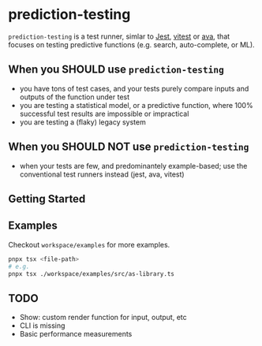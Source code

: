 # prediction-testing

`prediction-testing` is a test runner, simlar to [Jest](https://jestjs.io/), [vitest](https://vitest.dev/) or [ava](https://github.com/avajs/ava), that focuses on testing predictive functions (e.g. search, auto-complete, or ML).

## When you SHOULD use `prediction-testing`

- you have tons of test cases, and your tests purely compare inputs and outputs of the function under test
- you are testing a statistical model, or a predictive function, where 100% successful test results are impossible or impractical
- you are testing a (flaky) legacy system

## When you SHOULD NOT use `prediction-testing`

- when your tests are few, and predominantely example-based; use the conventional test runners instead (jest, ava, vitest)

## Getting Started
## Examples

Checkout `workspace/examples` for more examples.

```bash
pnpx tsx <file-path>
# e.g.
pnpx tsx ./workspace/examples/src/as-library.ts
```

## TODO

- Show: custom render function for input, output, etc
- CLI is missing
- Basic performance measurements
